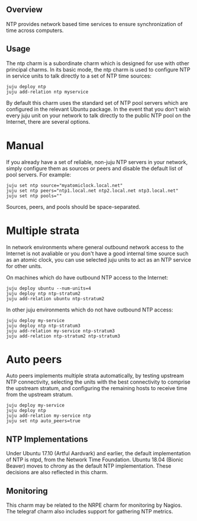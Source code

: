 Overview
--------

NTP provides network based time services to ensure synchronization of time
across computers.


Usage
-----

The ntp charm is a subordinate charm which is designed for use with other
principal charms.  In its basic mode, the ntp charm is used to configure NTP
in service units to talk directly to a set of NTP time sources:

    juju deploy ntp
    juju add-relation ntp myservice

By default this charm uses the standard set of NTP pool servers which are
configured in the relevant Ubuntu package.  In the event that you don't wish
every juju unit on your network to talk directly to the public NTP pool on the
Internet, there are several options.


Manual
======

If you already have a set of reliable, non-juju NTP servers in your network,
simply configure them as sources or peers and disable the default list of pool
servers.  For example:

    juju set ntp source="myatomiclock.local.net"
    juju set ntp peers="ntp1.local.net ntp2.local.net ntp3.local.net"
    juju set ntp pools=""

Sources, peers, and pools should be space-separated.


Multiple strata
===============

In network environments where general outbound network access to the Internet
is not avaliable or you don't have a good internal time source such as an
atomic clock, you can use selected juju units to act as an NTP service for
other units.

On machines which do have outbound NTP access to the Internet:

    juju deploy ubuntu --num-units=4
    juju deploy ntp ntp-stratum2
    juju add-relation ubuntu ntp-stratum2

In other juju environments which do not have outbound NTP access:

    juju deploy my-service
    juju deploy ntp ntp-stratum3
    juju add-relation my-service ntp-stratum3
    juju add-relation ntp-stratum2 ntp-stratum3


Auto peers
==========

Auto peers implements multiple strata automatically, by testing upstream NTP
connectivity, selecting the units with the best connectivity to comprise
the upstream stratum, and configuring the remaining hosts to receive time from
the upstream stratum.

    juju deploy my-service
    juju deploy ntp
    juju add-relation my-service ntp
    juju set ntp auto_peers=true


NTP Implementations
-------------------

Under Ubuntu 17.10 (Artful Aardvark) and earlier, the default implementation
of NTP is ntpd, from the Network Time Foundation.  Ubuntu 18.04 (Bionic
Beaver) moves to chrony as the default NTP implementation.  These decisions
are also reflected in this charm.


Monitoring
----------

This charm may be related to the NRPE charm for monitoring by Nagios.
The telegraf charm also includes support for gathering NTP metrics.
